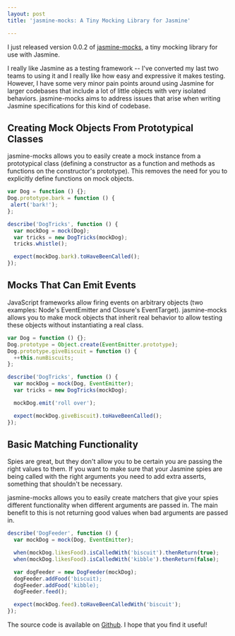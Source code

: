 ```yaml
---
layout: post
title: 'jasmine-mocks: A Tiny Mocking Library for Jasmine'

---
```


I just released version 0.0.2 of [jasmine-mocks](https://github.com/tildedave/jasmine-mocks), a tiny mocking library for use with Jasmine.

I really like Jasmine as a testing framework -- I've converted my last two teams to using it and I really like how easy and expressive it makes testing.  However, I have some very minor pain points around using Jasmine for larger codebases that include a lot of little objects with very isolated behaviors. jasmine-mocks aims to address issues that arise when writing Jasmine specifications for this kind of codebase.

## Creating Mock Objects From Prototypical Classes

jasmine-mocks allows you to easily create a mock instance from a prototypical class (defining a constructor as a function and methods as functions on the constructor's prototype).  This removes the need for you to explicitly define functions on mock objects.

```javascript
var Dog = function () {};
Dog.prototype.bark = function () {
 alert('bark!');
};

describe('DogTricks', function () {
  var mockDog = mock(Dog);
  var tricks = new DogTricks(mockDog);
  tricks.whistle();

  expect(mockDog.bark).toHaveBeenCalled();
});
```

## Mocks That Can Emit Events

JavaScript frameworks allow firing events on arbitrary objects (two examples: Node's EventEmitter and Closure's EventTarget).  jasmine-mocks allows you to make mock objects that inherit real behavior to allow testing these objects without instantiating a real class.

```javascript
var Dog = function () {};
Dog.prototype = Object.create(EventEmitter.prototype);
Dog.prototype.giveBiscuit = function () {
  ++this.numBiscuits;
};

describe('DogTricks', function () {
  var mockDog = mock(Dog, EventEmitter);
  var tricks = new DogTricks(mockDog);

  mockDog.emit('roll over');

  expect(mockDog.giveBiscuit).toHaveBeenCalled();
});
```

## Basic Matching Functionality

Spies are great, but they don't allow you to be certain you are passing the right values to them.  If you want to make sure that your Jasmine spies are being called with the right arguments you need to add extra asserts, something that shouldn't be necessary.

jasmine-mocks allows you to easily create matchers that give your spies different functionality when different arguments are passed in.  The main benefit to this is not returning good values when bad arguments are passed in.

```javascript
describe('DogFeeder', function () {
  var mockDog = mock(Dog, EventEmitter);

  when(mockDog.likesFood).isCalledWith('biscuit').thenReturn(true);
  when(mockDog.likesFood).isCalledWith('kibble').thenReturn(false);

  var dogFeeder = new DogFeeder(mockDog);
  dogFeeder.addFood('biscuit);
  dogFeeder.addFood('kibble);
  dogFeeder.feed();

  expect(mockDog.feed).toHaveBeenCalledWith('biscuit');
});
```

The source code is available on [Github](https://github.com/tildedave/jasmine-mocks).  I hope that you find it useful!
